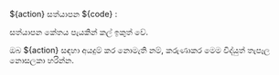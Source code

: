 ${action} සත්යාපන ${code} :

සත්යාපන කේතය පැයකින් කල් ඉකුත් වේ.

ඔබ ${action} සඳහා අයදුම් කර නොමැති නම්, කරුණාකර මෙම විද්යුත් තැපෑල නොසලකා හරින්න.